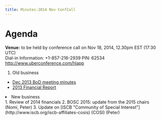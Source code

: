 ```yaml
---
title: Minutes:2014 Nov ConfCall
---
```


Agenda
======

**Venue:** to be held by conference call on Nov 18, 2014, 12.30pm EST
(17:30 UTC)  
Dial-in Information: +1-857-216-2939 PIN: 62534
<http://www.uberconference.com/hlapp>

1.  Old business

-   [ Dec 2013 BoD meeting
    minutes](Minutes:2013_Dec_ConfCall "wikilink")
-   [2013 Financial
    Report](https://github.com/OBF/obf-docs/blob/e05413fdcf9bc1b43e171b67651c81d3d5bdc7da/Financial-Reports/Financial%20report%202013.md)

<li>
New business

</li>
1.  Review of 2014 financials
2.  BOSC 2015: update from the 2015 chairs (Nomi, Peter)
3.  Update on [ISCB "Community of Special
    Interest"](http://www.iscb.org/iscb-affiliates-cosis) (COSI) (Peter)

</ol>

